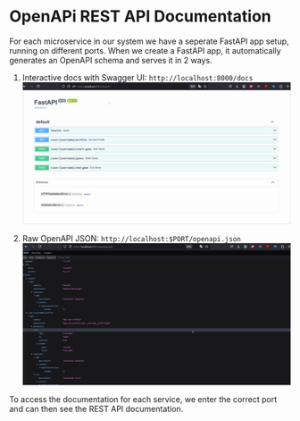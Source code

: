 # OpenAPi REST API Documentation

For each microservice in our system we have a seperate FastAPI app setup, running on different ports. 
When we create a FastAPI app, it automatically generates an OpenAPI schema and serves it in 2 ways.

1. Interactive docs with Swagger UI:
`http://localhost:8000/docs`
![docs](gifs/OpenAPI_docs.gif)

3. Raw OpenAPI JSON:
`http://localhost:$PORT/openapi.json`
![json](gifs/OpenAPI_json.gif)

To access the documentation for each service, we enter the correct port and can then see the REST API documentation.

